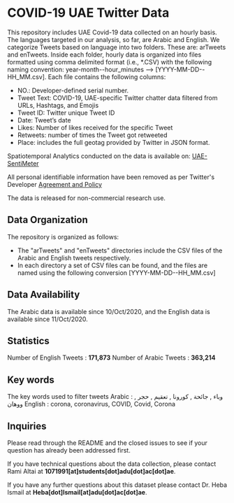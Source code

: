 # COVID-19 UAE Twitter Data
 
This repository includes UAE Covid-19 data collected on an hourly basis. The languages targeted in our analysis, so far, are Arabic and English. We categorize Tweets based on language into two folders. These are: arTweets and enTweets. Inside each folder, hourly data is organized into files formatted using comma delimited format (i.e., *.CSV) with the following naming convention: year-month--hour_minutes --> [YYYY-MM-DD--HH_MM.csv]. Each file contains the following columns:
* NO.: Developer-defined serial number.
* Tweet Text: COVID-19, UAE-specific Twitter chatter data filtered from URLs, Hashtags, and Emojis 
* Tweet ID: Twitter unique Tweet ID
* Date: Tweet’s date
* Likes: Number of likes received for the specific Tweet
* Retweets: number of times the Tweet got retweeted
* Place: includes the full geotag provided by Twitter in JSON format. 

Spatiotemporal Analytics conducted on the data is available on: [UAE-SentiMeter](https://www.adu.ac.ae/UAE-Sentimeter)

All personal identifiable information have been removed as per Twitter's Developer [Agreement and Policy](https://developer.twitter.com/en/developer-terms/agreement-and-policy)

The data is released for non-commercial research use.

## Data Organization

The repository is organized as follows:
* The "arTweets" and "enTweets" directories include the CSV files of the Arabic and English tweets respectively.
* In each directory a set of CSV files can be found, and the files are named using the following conversion [YYYY-MM-DD--HH_MM.csv]

## Data Availability

The Arabic data is available since 10/Oct/2020, and the English data is available since 11/Oct/2020. 

## Statistics 

Number of English Tweets : **171,873**
Number of Arabic Tweets : **363,214**

## Key words 

The key words used to filter tweets
Arabic : وباء , جائحة , كورونا , تعقيم , حجر , ووهان 
English : corona, coronavirus, COVID, Covid, Corona

## Inquiries

Please read through the README and the closed issues to see if your question has already been addressed first. 

If you have technical questions about the data collection, please contact Rami Altai at **1071991[at]students[dot]adu[dot]ac[dot]ae**.

If you have any further questions about this dataset please contact Dr. Heba Ismail at **Heba[dot]Ismail[at]adu[dot]ac[dot]ae**.
